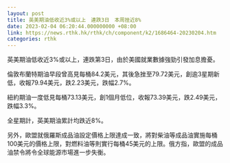 ```yaml
---
layout: post
title: 英美期油低收近3%或以上　連跌3日　本周挫近8%
date: 2023-02-04 06:20:44.000000000 +08:00
link: https://news.rthk.hk/rthk/ch/component/k2/1686464-20230204.htm
categories: rthk
---
```


英美期油低收近3%或以上，連跌第3日，由於美國就業數據強勁引發加息擔憂。

倫敦布蘭特期油早段曾高見每桶84.2美元，其後急挫至79.72美元，創逾3星期新低，收報79.94美元，跌2.23美元，跌幅2.7%。

紐約期油一度低見每桶73.13美元，創1個月低位，收報73.39美元，跌2.49美元，跌幅3.3%。

全星期計，英美期油累計均跌近8%。

另外，歐盟就俄羅斯成品油設定價格上限達成一致，將對柴油等成品油實施每桶100美元的價格上限，對燃料油等則實行每桶45美元的上限。俄方指，歐盟的成品油禁令將令全球能源市場進一步失衡。
